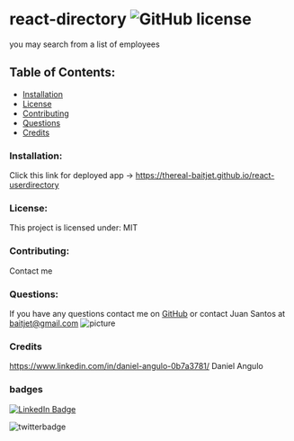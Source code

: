 # react-directory  ![GitHub license](https://img.shields.io/github/license/Naereen/StrapDown.js.svg)
  you may search from a list of employees
  ## Table of Contents:
  * [Installation](#installatio)
  * [License](#license)
  * [Contributing](#contributing)
  * [Questions](#questions)
  * [Credits](#credits)
  ### Installation:
  
  Click this link for deployed app -> https://thereal-baitjet.github.io/react-userdirectory
  
  ### License:
  This project is licensed under:
  MIT
  
  ### Contributing:
  Contact me
  
  ### Questions:
  If you have any questions contact me on [GitHub](https://github.com/thereal-baitjet) or contact 
  Juan Santos at baitjet@gmail.com
  ![picture](https://github.com/thereal-baitjet.png?size=80)
   ### Credits 
   https://www.linkedin.com/in/daniel-angulo-0b7a3781/ Daniel Angulo
   ### badges
  [![LinkedIn Badge](https://img.shields.io/badge/LinkedIn-Profile-informational?style=flat&logo=linkedin&logoColor=red&color=0D76A8)](https://www.linkedin.com/in/juan-santos-8380b0186/)


  ![twitterbadge](https://img.shields.io/twitter/url?logoColor=red&style=social&url=https%3A%2F%2Ftwitter.com%2FBaitjet4)